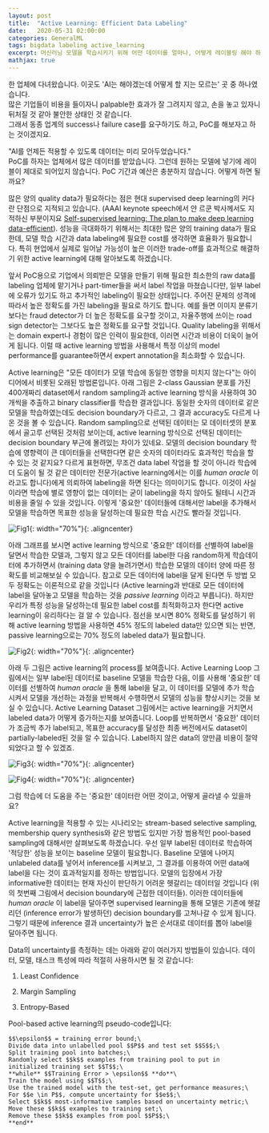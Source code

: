 ```yaml
---
layout: post
title:  "Active Learning: Efficient Data Labeling"
date:   2020-05-31 02:00:00
categories: GeneralML
tags: bigdata labeling active_learning
excerpt: 머신러닝 모델을 학습시키기 위해 어떤 데이터를 얼마나, 어떻게 레이블링 해야 하는가
mathjax: true
---
```


한 업체에 다녀왔습니다. 이곳도 'AI는 해야겠는데 어떻게 할 지는 모르는' 곳 중 하나였습니다.\
많은 기업들이 비용을 들이자니 palpable한 효과가 잘 그려지지 않고, 손을 놓고 있자니 뒤처질 것 같아 불안한 상태인 것 같습니다.\
그래서 동종 업계의 success나 failure case를 요구하기도 하고, PoC를 해보자고 하는 것이겠지요.


"AI를 언제든 적용할 수 있도록 데이터는 미리 모아두었습니다."\
PoC를 하자는 업체에서 많은 데이터를 받았습니다. 그런데 원하는 모델에 넣기에 레이블이 제대로 되어있지 않습니다. PoC 기간과 예산은 충분하지 않습니다. 어떻게 하면 될까요?


많은 양의 quality data가 필요하다는 점은 현대 supervised deep learning의 커다란 단점으로 지적되고 있습니다.
(AAAI keynote speech에서 얀 르쿤 박사께서도 지적하신 부분이지요 [Self-supervised learning: The plan to make deep learning data-efficient](https://bdtechtalks.com/2020/03/23/yann-lecun-self-supervised-learning/amp/)). 성능을 극대화하기 위해서는 최대한 많은 양의 training data가 필요한데, 모델 학습 시간과 data labeling에 필요한 cost를 생각하면 효율화가 필요합니다. 특히 현업에서 실제로 일어날 가능성이 높은 이러한 trade-off를 효과적으로 해결하기 위한 active learning에 대해 알아보도록 하겠습니다.


앞서 PoC용으로 기업에서 의뢰받은 모델을 만들기 위해 필요한 최소한의 raw data를 labeling 업체에 맡기거나 part-timer들을 써서 label 작업을 마쳤습니다만, 일부 label에 오류가 있기도 하고 추가적인 labeling이 필요한 상태입니다. 주어진 문제의 성격에 따라서 높은 정확도를 가진 labeling을 필요로 하기도 합니다. 예를 들면 이미지 분류기보다는 fraud detector가 더 높은 정확도를 요구할 것이고, 자율주행에 쓰이는 road sign detector는 그보다도 높은 정확도를 요구할 것입니다. Quality labeling을 위해서는 domain expert나 경험이 많은 인력이 필요한데, 이러면 시간과 비용이 더욱이 늘어게 됩니다. 이럴 때 active learning 방법을 사용해서 특정 이상의 model performance를 guarantee하면서 expert annotation을 최소화할 수 있습니다.


Active learning은 "모든 데이터가 모델 학습에 동일한 영향을 미치지 않는다"는 아이디어에서 비롯된 오래된 방법론입니다. 아래 그림은 2-class Gaussian 분포를 가진 400개짜리 dataset에서 random sampling과 active learning 방식을 사용하여 30개씩을 추출하고 binary classifier를 학습한 결과입니다. 동일한 숫자의 데이터로 같은 모델을 학습하였는데도 decision boundary가 다르고, 그 결과 accuracy도 다르게 나온 것을 볼 수 있습니다. Random sampling으로 선택된 데이터는 모 데이터셋의 분포에서 골고루 선택된 것처럼 보이는데, active learning 방식으로 선택된 데이터는 decision boundary 부근에 몰려있는 차이가 있네요. 모델의 decision boundary 학습에 영향력이 큰 데이터들을 선택한다면 같은 숫자의 데이터라도 효과적인 학습을 할 수 있는 것 같지요? 다르게 표현하면, 무조건 data label 작업을 할 것이 아니라 학습에 더 도움이 될 것 같은 데이터만 전문가(active learning에서는 이를 _human oracle_ 이라고도 합니다)에게 의뢰하여 labeling을 하면 된다는 의미이기도 합니다. 이것이 사실이라면 학습에 별로 영향이 없는 데이터는 굳이 labeling을 하지 않아도 될테니 시간과 비용을 줄일 수 있을 것입니다. 이렇게 '중요한' 데이터들에 대해서만 label을 추가해서 모델을 학습하면 목표한 성능을 달성하는데 필요한 학습 시간도 빨라질 것입니다. 

![Fig1](https://jiryang.github.io/img/active_vs_random.png "Random Sampling vs Active Learning"){: width="70%"}{: .aligncenter}


아래 그래프를 보시면 active learning 방식으로 '중요한' 데이터를 선별하여 label을 달면서 학습한 모델과, 그렇지 않고 모든 데이터를 label한 다음 random하게 학습데이터에 추가하면서 (training data 양을 늘려가면서) 학습한 모델의 데이터 양에 따른 정확도를 비교해보실 수 있습니다. 참고로 모든 데이터에 label을 달게 된다면 두 방법 모두 정확도는 이론적으로 같을 것입니다 (Active learning과 반대로 모든 데이터에 label을 달아놓고 모델을 학습하는 것을 _passive learning_ 이라고 부릅니다). 하지만 우리가 특정 성능을 달성하는데 필요한 label cost를 최적화하고자 한다면 active learning이 유리하다는 걸 알 수 있습니다. 점선을 보시면 80% 정확도를 달성하기 위해 active learning 방법을 사용하면 45% 정도의 labeled data만 있으면 되는 반면, passive learning으로는 70% 정도의 labeled data가 필요합니다. 

![Fig2](https://jiryang.github.io/img/model_learning_curve.png "Accuracy per Labeled Data"){: width="70%"}{: .aligncenter}


아래 두 그림은 active learning의 process를 보여줍니다. Active Learning Loop 그림에서는 일부 label된 데이터로 baseline 모델을 학습한 다음, 이를 사용해 '중요한' 데이터를 선별하여 _human oracle_ 을 통해 label을 달고, 이 데이터를 모델에 추가 학습시켜서 모델을 개선하는 과정을 반복해서 수행하면서 모델의 성능을 향상시키는 것을 보실 수 있습니다. Active Learning Dataset 그림에서는 active learning을 거치면서 labeled data가 어떻게 증가하는지를 보여줍니다. Loop를 반복하면서 '중요한' 데이터가 조금씩 추가 label되고, 목표한 accuracy를 달성한 최종 버전에서도 dataset이 partially-labeled된 것을 알 수 있습니다. Label하지 않은 data의 양만큼 비용이 절약되었다고 할 수 있겠죠. 

![Fig3](https://jiryang.github.io/img/active_learning_loop.png "Active Learning Loop"){: width="70%"}{: .aligncenter}

![Fig4](https://jiryang.github.io/img/active_learning_dataset.png "Active Learning Dataset"){: width="70%"}{: .aligncenter}


그럼 학습에 더 도움을 주는 '중요한' 데이터란 어떤 것이고, 어떻게 골라낼 수 있을까요? 

Active learning을 적용할 수 있는 시나리오는 stream-based selective sampling, membership query synthesis와 같은 방법도 있지만 가장 범용적인 pool-based sampling에 대해서만 살펴보도록 하겠습니다. 우선 일부 label된 데이터로 학습하여 '적당한' 성능을 보이는 baseline 모델이 필요합니다. Baseline 모델에 나머지 unlabeled data를 넣어서 inference를 시켜보고, 그 결과를 이용하여 어떤 data에 label을 다는 것이 효과적일지를 정하는 방법입니다. 모델의 입장에서 가장 informative한 데이터는 현재 자신이 판단하기 어려운 헷갈리는 데이터일 것입니다 (위의 첫번째 그림에서 decision boundary에 근접한 데이터들). 이러한 데이터들에 _human oracle_ 이 label을 달아주면 supervised learning을 통해 모델은 기존에 헷갈리던 (inference error가 발생하던) decision boundary를 고쳐나갈 수 있게 됩니다. 그렇기 때문에 inference 결과 uncertainty가 높은 순서대로 데이터를 뽑아 label을 달아주면 됩니다.


Data의 uncertainty를 측정하는 데는 아래와 같이 여러가지 방법들이 있습니다. 데이터, 모델, 태스크 특성에 따라 적절히 사용하시면 될 것 같습니다:

1. Least Confidence

2. Margin Sampling

3. Entropy-Based


Pool-based active learning의 pseudo-code입니다:

~~~{eval=FALSE}
$$\epsilon$$ = training error bound;\
Divide data into unlabelled pool $$P$$ and test set $$S$$;\
Split training pool into batches;\
Randomly select $$k$$ examples from training pool to put in initialized training set $$T$$;\
**while** $$Training Error > \epsilon$$ **do**\
Train the model using $$T$$;\
Use the trained model with the test-set, get performance measures;\
For $$e \in P$$, compute uncertainty for $$e$$;\
Select $$k$$ most-informative samples based on uncertainty metric;\
Move these $$k$$ examples to training set;\
Remove these $$k$$ examples from pool $$P$$;\
**end**
~~~